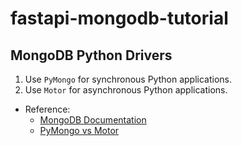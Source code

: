 # fastapi-mongodb-tutorial

## MongoDB Python Drivers
1. Use `PyMongo` for synchronous Python applications.
2. Use `Motor` for asynchronous Python applications.
* Reference:
  * [MongoDB Documentation](https://www.mongodb.com/docs/drivers/python/)
  * [PyMongo vs Motor](https://gist.github.com/anand2312/840aeb3e98c3d7dbb3db8b757c1a7ace)
